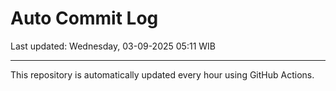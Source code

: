 # Auto Commit Log

Last updated: Wednesday, 03-09-2025 05:11 WIB

---

This repository is automatically updated every hour using GitHub Actions.

